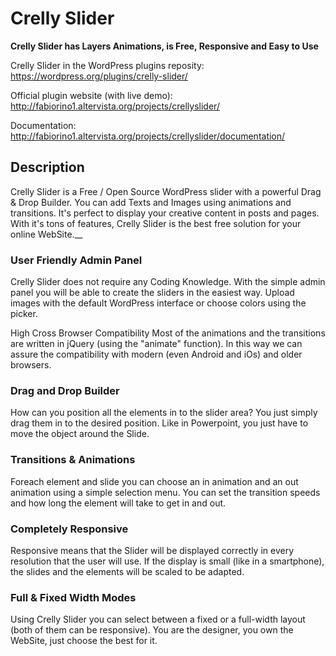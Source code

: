# Crelly Slider
__Crelly Slider has Layers Animations, is Free, Responsive and Easy to Use__

Crelly Slider in the WordPress plugins reposity: https://wordpress.org/plugins/crelly-slider/

Official plugin website (with live demo): http://fabiorino1.altervista.org/projects/crellyslider/

Documentation: http://fabiorino1.altervista.org/projects/crellyslider/documentation/

## Description
Crelly Slider is a Free / Open Source WordPress slider with a powerful Drag & Drop Builder. You can add Texts and Images using animations and transitions. It's perfect to display your creative content in posts and pages. With it's tons of features, Crelly Slider is the best free solution for your online WebSite.__



### User Friendly Admin Panel
Crelly Slider does not require any Coding Knowledge. With the simple admin panel you will be able to create the sliders in the easiest way. Upload images with the default WordPress interface or choose colors using the picker.

High Cross Browser Compatibility
Most of the animations and the transitions are written in jQuery (using the "animate" function). In this way we can assure the compatibility with modern (even Android and iOs) and older browsers.

### Drag and Drop Builder
How can you position all the elements in to the slider area? You just simply drag them in to the desired position. Like in Powerpoint, you just have to move the object around the Slide.

### Transitions & Animations
Foreach element and slide you can choose an in animation and an out animation using a simple selection menu. You can set the transition speeds and how long the element will take to get in and out.

### Completely Responsive
Responsive means that the Slider will be displayed correctly in every resolution that the user will use. If the display is small (like in a smartphone), the slides and the elements will be scaled to be adapted.

### Full & Fixed Width Modes
Using Crelly Slider you can select between a fixed or a full-width layout (both of them can be responsive). You are the designer, you own the WebSite, just choose the best for it.

